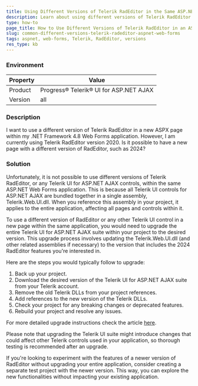 ```yaml
---
title: Using Different Versions of Telerik RadEditor in the Same ASP.NET Web Forms Application
description: Learn about using different versions of Telerik RadEditor in an ASP.NET Web Forms application.
type: how-to
page_title: How to Use Different Versions of Telerik RadEditor in an ASP.NET Web Forms Application
slug: common-different-versions-telerik-radeditor-aspnet-web-forms
tags: aspnet, web-forms, Telerik, RadEditor, versions
res_type: kb
---
```


### Environment

| Property | Value |
| --- | --- |
| Product | Progress® Telerik® UI for ASP.NET AJAX |
| Version | all |

### Description

I want to use a different version of Telerik RadEditor in a new ASPX page within my .NET Framework 4.8 Web Forms application. However, I am currently using Telerik RadEditor version 2020. Is it possible to have a new page with a different version of RadEditor, such as 2024?

### Solution

Unfortunately, it is not possible to use different versions of Telerik RadEditor, or any Telerik UI for ASP.NET AJAX controls, within the same ASP.NET Web Forms application. This is because all Telerik UI controls for ASP.NET AJAX are bundled together in a single assembly, Telerik.Web.UI.dll. When you reference this assembly in your project, it applies to the entire application, affecting all pages and controls within it.

To use a different version of RadEditor or any other Telerik UI control in a new page within the same application, you would need to upgrade the entire Telerik UI for ASP.NET AJAX suite within your project to the desired version. This upgrade process involves updating the Telerik.Web.UI.dll (and other related assemblies if necessary) to the version that includes the 2024 RadEditor features you're interested in.

Here are the steps you would typically follow to upgrade:

1. Back up your project.
2. Download the desired version of the Telerik UI for ASP.NET AJAX suite from your Telerik account.
3. Remove the old Telerik DLLs from your project references.
4. Add references to the new version of the Telerik DLLs.
5. Check your project for any breaking changes or deprecated features.
6. Rebuild your project and resolve any issues.

For more detailed upgrade instructions check the article [here](https://docs.telerik.com/devtools/aspnet-ajax/upgrade-compatibility/upgrading-instructions/upgrading-a-trial-to-a-developer-license-or-to-a-newer-version#upgrade-to-a-newer-version-of-telerik-ui-for-aspnet-ajax).

Please note that upgrading the Telerik UI suite might introduce changes that could affect other Telerik controls used in your application, so thorough testing is recommended after an upgrade.

If you're looking to experiment with the features of a newer version of RadEditor without upgrading your entire application, consider creating a separate test project with the newer version. This way, you can explore the new functionalities without impacting your existing application.
